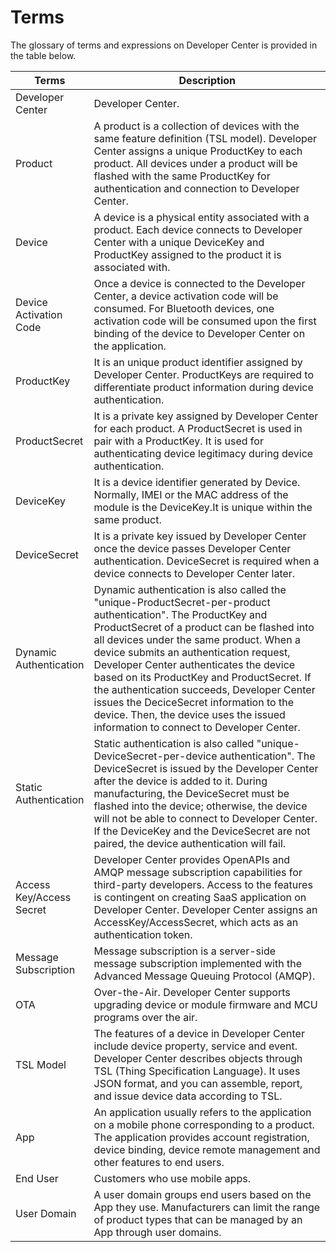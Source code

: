 # Terms

The glossary of terms and expressions on Developer Center is provided in the table below.

<table class="relative-table wrapped confluenceTable tablesorter tablesorter-default stickyTableHeaders" style="width: 100%; padding: 0px;" role="grid" resolved="">
    <colgroup>
        <col style="width: 9.72322%;">
        <col style="width: 90.216%;">
    </colgroup>
    <thead class="tableFloatingHeaderOriginal">
        <tr role="row" class="tablesorter-headerRow">
            <th class="confluenceTh tablesorter-header sortableHeader tablesorter-headerUnSorted" data-column="0" tabindex="0" scope="col" role="columnheader" aria-disabled="false" unselectable="on" aria-sort="none" aria-label="Terms: No sort applied, activate to apply an ascending sort" style="user-select: none;">
                <div class="tablesorter-header-inner">Terms</div>
            </th>
            <th class="confluenceTh tablesorter-header sortableHeader tablesorter-headerUnSorted" data-column="1" tabindex="0" scope="col" role="columnheader" aria-disabled="false" unselectable="on" aria-sort="none" aria-label="Description: No sort applied, activate to apply an ascending sort" style="user-select: none;">
                <div class="tablesorter-header-inner">Description</div>
            </th>
        </tr>
    </thead>
    <thead class="tableFloatingHeader" style="display: none;">
        <tr role="row" class="tablesorter-headerRow">
            <th class="confluenceTh tablesorter-header sortableHeader tablesorter-headerUnSorted" data-column="0" tabindex="0" scope="col" role="columnheader" aria-disabled="false" unselectable="on" aria-sort="none" aria-label="Noun: No sort applied, activate to apply an ascending sort" style="user-select: none;">
                <div class="tablesorter-header-inner">Noun</div>
            </th>
            <th class="confluenceTh tablesorter-header sortableHeader tablesorter-headerUnSorted" data-column="1" tabindex="0" scope="col" role="columnheader" aria-disabled="false" unselectable="on" aria-sort="none" aria-label="Description: No sort applied, activate to apply an ascending sort" style="user-select: none;">
                <div class="tablesorter-header-inner">Description</div>
            </th>
        </tr>
    </thead>
    <tbody aria-live="polite" aria-relevant="all">
        <tr role="row">
            <td colspan="1" class="confluenceTd">Developer Center</td>
            <td colspan="1" class="confluenceTd">Developer Center.</td>
        </tr>
        <tr role="row">
            <td class="confluenceTd">Product</td>
            <td class="confluenceTd">A product is a collection of devices with the same feature definition (TSL model). Developer Center assigns a unique ProductKey to each product. All devices under a product will be flashed with the same ProductKey for authentication and connection to Developer Center.</td> 
        </tr>
        <tr role="row">
            <td class="confluenceTd">Device</td>
            <td class="confluenceTd">A device is a physical entity associated with a product. Each device connects to Developer Center with a unique DeviceKey and ProductKey assigned to the product it is associated with.</td>
        </tr>
        <tr role="row">
            <td colspan="1" class="confluenceTd">Device Activation Code</td>
            <td colspan="1" class="confluenceTd">Once a device is connected to the Developer Center, a device activation code will be consumed. For Bluetooth devices, one activation code will be consumed upon the first binding of the device to Developer Center on the application.</td>
        </tr>
        <tr role="row">
            <td class="confluenceTd">ProductKey</td>
            <td class="confluenceTd">It is an unique product identifier assigned by Developer Center. ProductKeys are required to differentiate product information during device authentication.</td>
        </tr>
        <tr role="row">
            <td class="confluenceTd">ProductSecret</td>
            <td class="confluenceTd">It is a private key assigned by Developer Center for each product. A ProductSecret is used in pair with a ProductKey. It is used for authenticating device legitimacy during device authentication.</td>
        </tr>
        <tr role="row">
            <td class="confluenceTd">DeviceKey</td>
            <td class="confluenceTd">It is a device identifier generated by Device. Normally, IMEI or the MAC address of the module is the DeviceKey.It is unique within the same product.</td>
        </tr>
        <tr role="row">
            <td class="confluenceTd">DeviceSecret</td>
            <td class="confluenceTd">It is a private key issued by Developer Center once the device passes Developer Center authentication. DeviceSecret is required when a device connects to Developer Center later.</td>
        </tr>
        <tr role="row">
            <td class="confluenceTd">Dynamic Authentication</td>
            <td class="confluenceTd">Dynamic authentication is also called the "unique-ProductSecret-per-product authentication". The ProductKey and ProductSecret of a product can be flashed into all devices under the same product. When a device submits an authentication request, Developer Center authenticates the device based on its ProductKey and ProductSecret. If the authentication succeeds, Developer Center issues the DeciceSecret information to the device. Then, the device uses the issued information to connect to Developer Center.</td>
        </tr>
        <tr role="row">
            <td class="confluenceTd">Static Authentication</td>
            <td class="confluenceTd">Static authentication is also called "unique-DeviceSecret-per-device authentication". The DeviceSecret is issued by the Developer Center after the device is added to it. During manufacturing, the DeviceSecret must be flashed into the device; otherwise, the device will not be able to connect to Developer Center. If the DeviceKey and the DeviceSecret are not paired, the device authentication will fail.</td> 
        </tr>
        <tr role="row">
            <td class="confluenceTd">Access Key/Access Secret</td>
            <td class="confluenceTd">Developer Center provides OpenAPIs and AMQP message subscription capabilities for third-party developers. Access to the features is contingent on creating SaaS application on Developer Center. Developer Center assigns an AccessKey/AccessSecret, which acts as an authentication token.</td>
        </tr>
        <tr role="row">
            <td class="confluenceTd">Message Subscription</td>
            <td class="confluenceTd">Message subscription is a server-side message subscription implemented with the Advanced Message Queuing Protocol (AMQP).</td>
        </tr>
        <tr role="row">
            <td colspan="1" class="confluenceTd">OTA</td>
            <td colspan="1" class="confluenceTd">Over-the-Air. Developer Center supports upgrading device or module firmware and MCU programs over the air.</td>
        </tr>
        <tr role="row">
            <td colspan="1" class="confluenceTd">TSL Model</td>
            <td colspan="1" class="confluenceTd">The features of a device in Developer Center include device property, service and event. Developer Center describes objects through TSL (Thing Specification Language). It uses JSON format, and you can assemble, report, and issue device data according to TSL.</td>
        </tr>
        <tr role="row">
            <td colspan="1" class="confluenceTd">App</td>
            <td colspan="1" class="confluenceTd">An application usually refers to the application on a mobile phone corresponding to a product. The application provides account registration, device binding, device remote management and other features to end users.</td>
        </tr>
        <tr role="row">
            <td colspan="1" class="confluenceTd">End User</td>
            <td colspan="1" class="confluenceTd">Customers who use mobile apps.</td>
        </tr>
        <tr role="row">
            <td colspan="1" class="confluenceTd">User Domain</td>
            <td colspan="1" class="confluenceTd">
               A user domain groups end users based on the App they use. Manufacturers can limit the range of product types that can be managed by an App through user domains.
            </td>
        </tr>
    </tbody>
</table>






